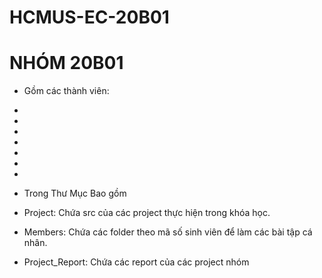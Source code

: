 # HCMUS-EC-20B01

# NHÓM 20B01

- Gồm các thành viên:

-
-
-
-
-
-
-

- Trong Thư Mục Bao gồm

- Project: Chứa src của các project thực hiện trong khóa học.
- Members: Chứa các folder theo mã số sinh viên để làm các bài tập cá nhân.
- Project_Report: Chứa các report của các project nhóm